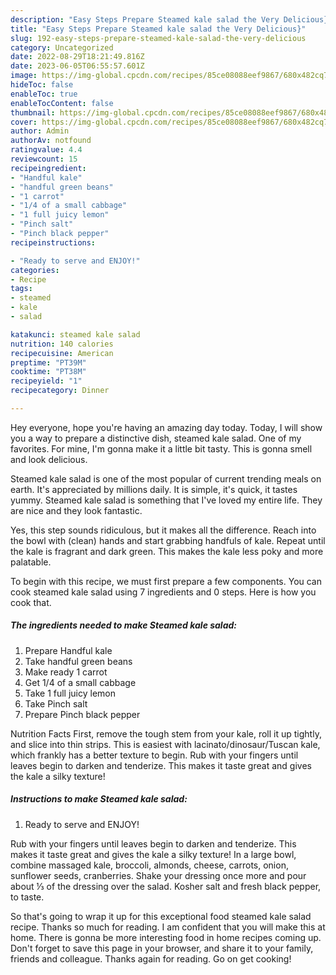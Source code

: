 ```yaml
---
description: "Easy Steps Prepare Steamed kale salad the Very Delicious}"
title: "Easy Steps Prepare Steamed kale salad the Very Delicious}"
slug: 192-easy-steps-prepare-steamed-kale-salad-the-very-delicious
category: Uncategorized
date: 2022-08-29T18:21:49.816Z
date: 2023-06-05T06:55:57.601Z
image: https://img-global.cpcdn.com/recipes/85ce08088eef9867/680x482cq70/steamed-kale-salad-recipe-main-photo.jpg
hideToc: false
enableToc: true
enableTocContent: false
thumbnail: https://img-global.cpcdn.com/recipes/85ce08088eef9867/680x482cq70/steamed-kale-salad-recipe-main-photo.jpg
cover: https://img-global.cpcdn.com/recipes/85ce08088eef9867/680x482cq70/steamed-kale-salad-recipe-main-photo.jpg
author: Admin
authorAv: notfound
ratingvalue: 4.4
reviewcount: 15
recipeingredient:
- "Handful kale"
- "handful green beans"
- "1 carrot"
- "1/4 of a small cabbage"
- "1 full juicy lemon"
- "Pinch salt"
- "Pinch black pepper"
recipeinstructions:

- "Ready to serve and ENJOY!"
categories:
- Recipe
tags:
- steamed
- kale
- salad

katakunci: steamed kale salad 
nutrition: 140 calories
recipecuisine: American
preptime: "PT39M"
cooktime: "PT38M"
recipeyield: "1"
recipecategory: Dinner

---
```



Hey everyone, hope you're having an amazing day today. Today, I will show you a way to prepare a distinctive dish, steamed kale salad. One of my favorites. For mine, I'm gonna make it a little bit tasty. This is gonna smell and look delicious.

Steamed kale salad is one of the most popular of current trending meals on earth. It's appreciated by millions daily. It is simple, it's quick, it tastes yummy. Steamed kale salad is something that I've loved my entire life. They are nice and they look fantastic.

Yes, this step sounds ridiculous, but it makes all the difference. Reach into the bowl with (clean) hands and start grabbing handfuls of kale. Repeat until the kale is fragrant and dark green. This makes the kale less poky and more palatable.


To begin with this recipe, we must first prepare a few components. You can cook steamed kale salad using 7 ingredients and 0 steps. Here is how you cook that.

<!--inarticleads1-->

##### The ingredients needed to make Steamed kale salad:

1. Prepare Handful kale
1. Take handful green beans
1. Make ready 1 carrot
1. Get 1/4 of a small cabbage
1. Take 1 full juicy lemon
1. Take Pinch salt
1. Prepare Pinch black pepper


Nutrition Facts First, remove the tough stem from your kale, roll it up tightly, and slice into thin strips. This is easiest with lacinato/dinosaur/Tuscan kale, which frankly has a better texture to begin. Rub with your fingers until leaves begin to darken and tenderize. This makes it taste great and gives the kale a silky texture! 

<!--inarticleads2-->

##### Instructions to make Steamed kale salad:


1. Ready to serve and ENJOY!

Rub with your fingers until leaves begin to darken and tenderize. This makes it taste great and gives the kale a silky texture! In a large bowl, combine massaged kale, broccoli, almonds, cheese, carrots, onion, sunflower seeds, cranberries. Shake your dressing once more and pour about ⅓ of the dressing over the salad. Kosher salt and fresh black pepper, to taste. 

So that's going to wrap it up for this exceptional food steamed kale salad recipe. Thanks so much for reading. I am confident that you will make this at home. There is gonna be more interesting food in home recipes coming up. Don't forget to save this page in your browser, and share it to your family, friends and colleague. Thanks again for reading. Go on get cooking!
